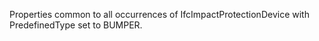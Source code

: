 Properties common to all occurrences of IfcImpactProtectionDevice with PredefinedType set to BUMPER.